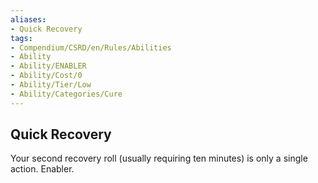 ```yaml
---
aliases:
- Quick Recovery
tags:
- Compendium/CSRD/en/Rules/Abilities
- Ability
- Ability/ENABLER
- Ability/Cost/0
- Ability/Tier/Low
- Ability/Categories/Cure
---
```


  
## Quick Recovery  
Your second recovery roll (usually requiring ten minutes) is only a single action. Enabler.